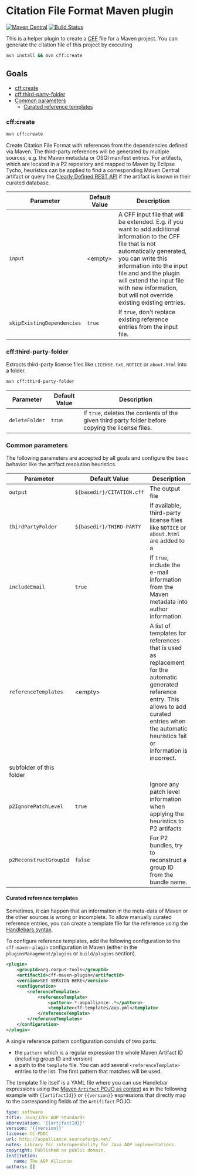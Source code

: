 
# Citation File Format Maven plugin

[![Maven Central](https://maven-badges.herokuapp.com/maven-central/org.corpus-tools/cff-maven-plugin/badge.svg)](https://maven-badges.herokuapp.com/maven-central/org.corpus-tools/cff-maven-plugin) [![Build Status](https://travis-ci.org/hexatomic/cff-maven-plugin.svg?branch=develop)](https://travis-ci.org/hexatomic/cff-maven-plugin)

This is a helper plugin to create a [CFF](https://citation-file-format.github.io/) file for
a Maven project.
You can generate the citation file of this project by executing
```bash
mvn install && mvn cff:create
```

## Goals

- [cff:create](#cffcreate)
- [cff:third-party-folder](#cffthird-party-folder)
- [Common parameters](#common-parameters)
  - [Curated reference templates](#curated-reference-templates)

### cff:create

```bash
mvn cff:create
```

Create Citation File Format with references from the dependencies defined via Maven.
The third-party references will be generated by multiple sources, e.g. the Maven metadata
or OSGI manifest entries. 
For artifacts, which are located in a P2 repository and mapped to Maven by Eclipse Tycho, heuristics can
be applied to find a corresponding Maven Central artifact or query the [Clearly Defined REST API](clearlydefined.io) if the artifact is known in their curated database.



| Parameter                  | Default Value | Description                                                                                                                                                                                                                                                                                                         |
| -------------------------- | ------------- | ------------------------------------------------------------------------------------------------------------------------------------------------------------------------------------------------------------------------------------------------------------------------------------------------------------------- |
| `input`                    | \<empty\>     | A CFF input file that will be extended. E.g. if you want to add additional information to the CFF file that is not automatically generated, you can write this information into the input file and and the plugin will extend the input file with new information, but will not override existing existing entries. |
| `skipExistingDependencies` | `true`        | If `true`, don't replace existing reference entries from the input file.                                                                                                                                                                                                                                            |

### cff:third-party-folder

Extracts third-party license files like `LICENSE.txt`, `NOTICE` or `about.html` into a folder.

```bash
mvn cff:third-party-folder
```


| Parameter      | Default Value | Description                                                                                       |
| -------------- | ------------- | ------------------------------------------------------------------------------------------------- |
| `deleteFolder` | `true`        | If `true`, deletes the contents of the given third party folder before copying the license files. |

### Common parameters

The following parameters are accepted by all goals and configure the basic behavior like the artifact resolution heuristics.

| Parameter                | Default Value             | Description                                                                                                                                                                                                    |
| ------------------------ | ------------------------- | -------------------------------------------------------------------------------------------------------------------------------------------------------------------------------------------------------------- |
| `output`                 | `${basedir}/CITATION.cff` | The output file                                                                                                                                                                                                |
| `thirdPartyFolder`       | `${basedir}/THIRD-PARTY`  | If available, third-party license files like `NOTICE` or `about.html` are added to a                                                                                                                           |
| `includeEmail`           | `true`                    | If `true`, include the e-mail information from the Maven metadata into author information.                                                                                                                     |
| `referenceTemplates`     | \<empty\>                 | A list of templates for references that is used as replacement for the automatic generated reference entry. This allows to add curated entries when the automatic heuristics fail or information is incorrect. |
| subfolder of this folder |
| `p2IgnorePatchLevel`     | `true`                    | Ignore any patch level information when applying the heuristics to P2 artifacts                                                                                                                                |
| `p2ReconstructGroupId`   | `false`                   | For P2 bundles, try to reconstruct a group ID from the bundle name.                                                                                                                                            |

#### Curated reference templates

Sometimes, it can happen that an information in the meta-data of Maven or the other sources is wrong
or incomplete.
To allow manually curated reference entries, you can create a template file for the reference
using the [Handlebars syntax](https://handlebarsjs.com/guide/#simple-expressions).

To configure reference templates, add the following configuration to the `cff-maven-plugin` configuration in Maven (either in the `pluginsManagement/plugins` or `build/plugins` section).

```xml
<plugin>
    <groupId>org.corpus-tools</groupId>
    <artifactId>cff-maven-plugin</artifactId>
    <version>SET VERSION HERE</version>
    <configuration>
        <referenceTemplates>
            <referenceTemplate>
                <pattern>.*:aopalliance:.*</pattern>
                <template>cff-templates/aop.yml</template>
            </referenceTemplate>
        </referenceTemplates>
    </configuration>
</plugin>
```
A single reference pattern configuration consists of two parts: 
- the `pattern` which is a regular expression the whole Maven Artifact ID (including group ID and version)
- a path to the `template` file.
You can add several `<referenceTemplate>` entries to the list.
The first pattern that matches will be used.

The template file itself is a YAML file where you can use Handlebar expressions using the
[Maven `Artifact` POJO as context](https://maven.apache.org/ref/3.5.4/maven-artifact/apidocs/org/apache/maven/artifact/Artifact.html) as in the following example with `{{artifactId}}` or `{{version}}` expressions that directly map to the corresponding fields of the `Artififact` POJO:

```yaml
type: software
title: Java/J2EE AOP standards
abbreviation: '{{artifactId}}'
version: '{{version}}'
license: CC-PDDC
url: http://aopalliance.sourceforge.net/
notes: Library for interoperability for Java AOP implementations.
copyright: Published as public domain.
institution: 
   name: The AOP Alliance 
authors: []
```
